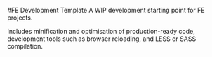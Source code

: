 #FE Development Template
A WIP development starting point for FE projects.

Includes minification and optimisation of production-ready code, development tools such as browser reloading, and LESS or SASS compilation.